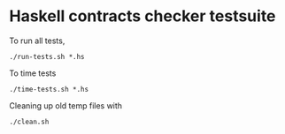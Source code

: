 Haskell contracts checker testsuite
===================================

To run all tests,

    ./run-tests.sh *.hs

To time tests

    ./time-tests.sh *.hs

Cleaning up old temp files with

    ./clean.sh
